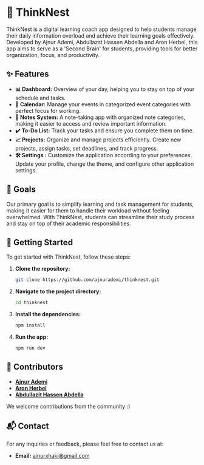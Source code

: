 # 🧠 ThinkNest

ThinkNest is a digital learning coach app designed to help students manage their daily information overload and achieve their learning goals effectively. Developed by Ajnur Ademi, Abdullazst Hassen Abdella and Aron Herbel, this app aims to serve as a 'Second Brain' for students, providing tools for better organization, focus, and productivity.

## ✨ Features

- **📊 Dashboard:** Overview of your day, helping you to stay on top of your schedule and tasks.
- **📅 Calendar:** Manage your events in categorized event categories with perfect focus for working.
- **📝 Notes System:** A note-taking app with organized note categories, making it easier to access and review important information.
- **✔️ To-Do List:** Track your tasks and ensure you complete them on time.
- **📈 Projects:** Organize and manage projects efficiently. Create new projects, assign tasks, set deadlines, and track progress.
- **🛠️ Settings :** Customize the application according to your preferences. Update your profile, change the theme, and configure other application settings.

## 🎯 Goals

Our primary goal is to simplify learning and task management for students, making it easier for them to handle their workload without feeling overwhelmed. With ThinkNest, students can streamline their study process and stay on top of their academic responsibilities.

## 🚀 Getting Started

To get started with ThinkNest, follow these steps:

1. **Clone the repository:**
   ```sh
   git clone https://github.com/ajnurademi/thinknest.git
   ```
2. **Navigate to the project directory:**
   ```sh
   cd thinknest
   ```
3. **Install the dependencies:**
   ```sh
   npm install
   ```
4. **Run the app:**
   ```sh
   npm run dev
   ```

## 👥 Contributors

- [**Ajnur Ademi**](https://github.com/ajnurademi)
- [**Aron Herbel**](https://github.com/aronherbel)
- [**Abdullazit Hassen Abdella**](https://github.com/Abdullaziz213)

We welcome contributions from the community :)

## 📬 Contact

For any inquiries or feedback, please feel free to contact us at:
- **Email:** ajnurxhaki@gmail.com
